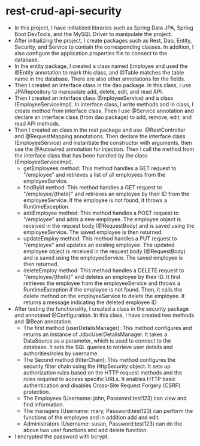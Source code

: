 # rest-crud-api-security
- In this project, I have initialized libraries such as Spring Data JPA, Spring Boot DevTools, and the MySQL Driver to manipulate the project. 
- After initializing the project, I create packages such as Rest, Dao, Entity, Security, and Service to contain the corresponding classes. In addition, I also configure the application.properties file to connect to the database. 
- In the entity package, I created a class named Employee and used the @Entity annotation to mark this class, and @Table matches the table name in the database. There are also other annotations for the fields.
- Then I created an interface class in the dao package. In this class, I use JPARepository to manipulate add, delete, edit, and read API.
- Then I created an interface class (EmployeeService) and a class (EmployeeServiceImpl). In interface class, I write methods and in class, I create method from interface class. Then I use @Service annotation and declare an interface class (from dao package) to add, remove, edit, and read API methods. 
- Then I created an class in the rest package and use  @RestController and @RequestMapping annotations. Then declare the interface class (EmployeeService) and instantiate the constructor with arguments, then use the @Autowired annotation for injection. Then I call the method from the interface class that has been handled by the class (EmployeeServiceImpl).
  + getEmployees method: This method handles a GET request to "/employee" and retrieves a list of all employees from the employeeService.
  + findById method: This method handles a GET request to "/employee/{theId}" and retrieves an employee by their ID from the employeeService. If the employee is not found, it throws a RuntimeException.
  + addEmployee method: This method handles a POST request to "/employee" and adds a new employee. The employee object is received in the request body (@RequestBody) and is saved using the employeeService. The saved employee is then returned.
  + updateEmploy method: This method handles a PUT request to "/employee" and updates an existing employee. The updated employee object is received in the request body (@RequestBody) and is saved using the employeeService. The saved employee is then returned.
  + deleteEmploy method: This method handles a DELETE request to "/employee/{theId}" and deletes an employee by their ID. It first retrieves the employee from the employeeService and throws a RuntimeException if the employee is not found. Then, it calls the delete method on the employeeService to delete the employee. It returns a message indicating the deleted employee ID.
- After testing the functionality, I created a class in the security package and annotated @Configuration. In this class, I have created two methods and @Bean annotation.
  + The first method (userDetailsManager): This method configures and returns an instance of JdbcUserDetailsManager. It takes a DataSource as a parameter, which is used to connect to the database. It sets the SQL queries to retrieve user details and authorities/roles by username.
  + The Second method (filterChain): This method configures the security filter chain using the HttpSecurity object. It sets up authorization rules based on the HTTP request methods and the roles required to access specific URLs. It enables HTTP basic authentication and disables Cross-Site Request Forgery (CSRF) protection.
  + The Employees (Username: john, Password:test123) can view and find information.
  + The managers (Username: mary, Password:test123) can perform the functions of the employee and in addition add and edit.
  + Administrators (Username: susan, Password:test123) can do the above two user functions and add delete function.
- I encrypted the password with bcrypt.
